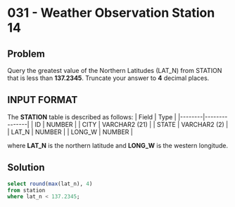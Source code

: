 # 031 - Weather Observation Station 14
## Problem

Query the greatest value of the Northern Latitudes (LAT_N) from STATION that is less than **137.2345**. Truncate your answer to **4** decimal places.

## INPUT FORMAT

The **STATION** table is described as follows:
| Field	 | Type          |
|--------|---------------|
| ID	   | NUMBER        |
| CITY	 | VARCHAR2 (21) |
| STATE	 | VARCHAR2 (2)  |
| LAT_N	 | NUMBER        |
| LONG_W | NUMBER        |

where **LAT_N** is the northern latitude and **LONG_W** is the western longitude.

## Solution
```sql
select round(max(lat_n), 4)
from station
where lat_n < 137.2345;
```

